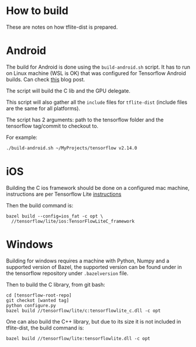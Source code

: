 # How to build
These are notes on how tflite-dist is prepared.

# Android
The build for Android is done using the `build-android.sh` script. It has to run on Linux machine (WSL is OK) that was configured for Tensorflow Android builds.
Can check [this](https://www.thecodingnotebook.com/2019/11/building-tensorflow-lite-for-android-on.html) blog post.

The script will build the C lib and the GPU delegate.

This script will also gather all the `include` files for `tflite-dist` (include files are the same for all platforms).

The script has 2 arguments: path to the tensorflow folder and the tensorflow tag/commit to checkout to.

For example:
```sh
./build-android.sh ~/MyProjects/tensorflow v2.14.0
```

# iOS
Building the C ios framework should be done on a configured mac machine, instructions are per Tensorflow Lite [instructions](https://github.com/tensorflow/tensorflow/blob/master/tensorflow/lite/g3doc/guide/build_ios.md)

Then the build command is:
```
bazel build --config=ios_fat -c opt \
  //tensorflow/lite/ios:TensorFlowLiteC_framework
```

# Windows
Building for windows requires a machine with Python, Numpy and a supported version of Bazel,
the supported version can be found under in the tensorflow repository under `.bazelversion` file.

Then to build the C library, from git bash:
```
cd [tensorflow-root-repo]
git checkot [wanted tag]
python configure.py
bazel build //tensorflow/lite/c:tensorflowlite_c.dll -c opt
```

One can also build the C++ library, but due to its size it is not included in tflite-dist, the build command is:
```
bazel build //tensorflow/lite:tensorflowlite.dll -c opt
```
